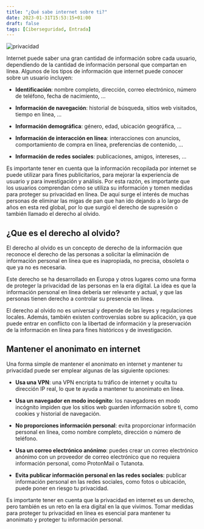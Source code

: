 ```yaml
---
title: "¿Qué sabe internet sobre ti?"
date: 2023-01-31T15:53:15+01:00
draft: false
tags: [Ciberseguridad, Entrada]
---
```

![privacidad](https://i.ibb.co/rsDR5pp/pexels-scott-webb-430208.jpg "")

Internet puede saber una gran cantidad de información sobre cada usuario, dependiendo de la cantidad de información personal que compartan en línea. Algunos de los tipos de información que internet puede conocer sobre un usuario incluyen:

- **Identificación**: nombre completo, dirección, correo electrónico, número de teléfono, fecha de nacimiento, ...

- **Información de navegación**: historial de búsqueda, sitios web visitados, tiempo en línea, ...

- **Información demográfica**: género, edad, ubicación geográfica, ...

- **Información de interacción en línea**: interacciones con anuncios, comportamiento de compra en línea, preferencias de contenido, ...

- **Información de redes sociales**: publicaciones, amigos, intereses, ...

Es importante tener en cuenta que la información recopilada por internet se puede utilizar para fines publicitarios, para mejorar la experiencia de usuario y para investigación y análisis. Por esta razón, es importante que los usuarios comprendan cómo se utiliza su información y tomen medidas para proteger su privacidad en línea. De aquí surge el interés de muchas personas de eliminar las migas de pan que han ido dejando a lo largo de años en esta red global, por lo que surgió el derecho de supresión o también llamado el derecho al olvido.

## ¿Que es el derecho al olvido?
El derecho al olvido es un concepto de derecho de la información que reconoce el derecho de las personas a solicitar la eliminación de información personal en línea que es inapropiada, no precisa, obsoleta o que ya no es necesaria.

Este derecho se ha desarrollado en Europa y otros lugares como una forma de proteger la privacidad de las personas en la era digital. La idea es que la información personal en línea debería ser relevante y actual, y que las personas tienen derecho a controlar su presencia en línea.

El derecho al olvido no es universal y depende de las leyes y regulaciones locales. Además, también existen controversias sobre su aplicación, ya que puede entrar en conflicto con la libertad de información y la preservación de la información en línea para fines históricos y de investigación.

## Mantener el anonimato en internet
Una forma simple de mantener el anonimato en internet y mantener tu privacidad puede ser emplear algunas de las siguiente opciones:

- **Usa una VPN**: una VPN encripta tu tráfico de internet y oculta tu dirección IP real, lo que te ayuda a mantener tu anonimato en línea.

- **Usa un navegador en modo incógnito**: los navegadores en modo incógnito impiden que los sitios web guarden información sobre ti, como cookies y historial de navegación.

- **No proporciones información personal**: evita proporcionar información personal en línea, como nombre completo, dirección o número de teléfono.

- **Usa un correo electrónico anónimo**: puedes crear un correo electrónico anónimo con un proveedor de correo electrónico que no requiera información personal, como ProtonMail o Tutanota.

- **Evita publicar información personal en las redes sociales**: publicar información personal en las redes sociales, como fotos o ubicación, puede poner en riesgo tu privacidad.

Es importante tener en cuenta que la privacidad en internet es un derecho, pero también es un reto en la era digital en la que vivimos. Tomar medidas para proteger tu privacidad en línea es esencial para mantener tu anonimato y proteger tu información personal.

